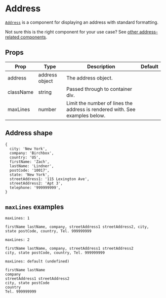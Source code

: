 # Address

[`Address`](/src/components/Addresses/Address/index.js) is a component for displaying an address with standard formatting.

Not sure this is the right component for your use case? See [other address-related components](/docs/guides/Addresses.md).

## Props

Prop|Type|Description|Default
---|---|---|---
address|address object|The address object.|
className|string|Passed through to container div.|
maxLines|number|Limit the number of lines the address is rendered with. See examples below.|

## Address shape

```es6
{
  city: 'New York',
  company: 'Birchbox',
  country: 'US',
  firstName: 'Zach',
  lastName: 'Lindner',
  postCode: '10017',
  state: 'New York',
  streetAddress1: '115 Lexington Ave',
  streetAddress2: 'Apt 3',
  telephone: '999999999',
}
```

## `maxLines` examples

`maxLines: 1`

```
firstName lastName, company, streetAddress1 streetAddress2, city, state postCode, country, Tel. 999999999
```

`maxLines: 2`

```
firstName lastName, company, streetAddress1 streetAddress2
city, state postCode, country, Tel. 999999999
```

`maxLines: default (undefined)`

```
firstName lastName
company
streetAddress1 streetAddress2
city, state postCode
country
Tel. 999999999
```
